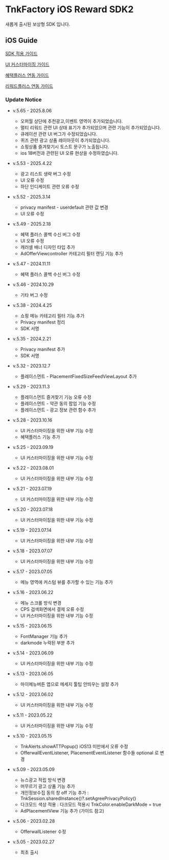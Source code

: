 # TnkFactory iOS Reward SDK2
새롭게 출시된 보상형 SDK 입니다.

## iOS Guide

[SDK 적용 가이드](./iOS_Guide.md)

[UI 커스터마이징 가이드](./UI_Customizing.md)

[혜택플러스 연동 가이드](./PayPlus_guide.md)

[리워드플러스 연동 가이드](./RwdPlusGuide.md)

### Update Notice
* v.5.65 - 2025.8.06
  * 오퍼월 상단에 추천광고,이벤트 영역이 추가되었습니다.
  * 멀티 리워드 관련 UI 상태 표기가 추가되었으며 관련 기능이 추가되었습니다.
  * 큐레이션 관련 UI 버그가 수정되었습니다.
  * 퀴즈 관련 광고 상품 레이아웃이 추가되었습니다.
  * 쇼핑상품 즐겨찾기시 토스트 문구가 노출됩니다.
  * ios 18버전과 관련된 UI 오류 현상을 수정하였습니다.

* v.5.53 - 2025.4.22
  * 광고 리스트 생략 버그 수정
  * UI 오류 수정
  * 하단 인디케이트 관련 오류 수정

* v.5.52 - 2025.3.14
  * privacy manifest - userdefault 관련 값 변경
  * UI 오류 수정


* v.5.49 - 2025.2.18
  * 혜택 플러스 콜백 수신 버그 수정
  * UI 오류 수정
  * 캐러셀 배너 디자인 타입 추가
  * AdOfferViewcontroller 카테고리 필터 랜딩 기능 추가
  
* v.5.47 - 2024.11.11
  * 혜택 플러스 콜백 수신 버그 수정

* v.5.46 - 2024.10.29
  * 기타 버그 수정

* v.5.38 - 2024.4.25
  * 쇼핑 메뉴 카테고리 필터 기능 추가
  * Privacy manifest 정리 
  * SDK 서명

* v.5.35 - 2024.2.21
  * Privacy manifest 추가
  * SDK 서명
    
* v.5.32 - 2023.12.7
  * 플레이스먼트 - PlacementFixedSizeFeedViewLayout 추가

* v.5.29 - 2023.11.3
  * 플레이스먼트 즐겨찾기 기능 오류 수정
  * 플레이스먼트 - 약관 동의 팝업 기능 수정
  * 플레이스먼트 - 광고 정보 관련 함수 추가
* v.5.28 - 2023.10.16
  * UI 커스터마이징을 위한 내부 기능 수정
  * 혜택플러스 기능 추가
* v.5.25 - 2023.09.19
  * UI 커스터마이징을 위한 내부 기능 수정
* v.5.22 - 2023.08.01
  * UI 커스터마이징을 위한 내부 기능 수정
* v.5.21 - 2023.07.19
  * UI 커스터마이징을 위한 내부 기능 수정
* v.5.20 - 2023.07.18
  * UI 커스터마이징을 위한 내부 기능 수정
* v.5.19 - 2023.07.14
  * UI 커스터마이징을 위한 내부 기능 수정
* v.5.18 - 2023.07.07
  * UI 커스터마이징을 위한 내부 기능 수정
* v.5.17 - 2023.07.05
  * 메뉴 영역에 커스텀 뷰를 추가할 수 있는 기능 추가
* v.5.16 - 2023.06.22
  * 메뉴 스크롤 방식 변경
  * CPS 검색화면에서 결제 오류 수정
  * UI 커스터마이징을 위한 내부 기능 수정
* v.5.15 - 2023.06.15
  * FontManager 기능 추가
  * darkmode 누락된 부분 추가
* v.5.14 - 2023.06.09
  * UI 커스터마이징을 위한 내부 기능 수정
* v.5.13 - 2023.06.05
  * 마이메뉴버튼 엽으로 메세지 툴팁 안띄우는 설정 추가 
* v.5.12 - 2023.06.02
  * UI 커스터마이징을 위한 내부 기능 수정
* v.5.11 - 2023.05.22
  * UI 커스터마이징을 위한 내부 기능 수정
* v.5.10 - 2023.05.15
  * TnkAlerts.showATTPopup() iOS13 미만에서 오류 수정
  * OfferwallEventListener, PlacementEventListener 함수들 optional 로 변경
* v.5.09 - 2023.05.09
  * 뉴스광고 적립 방식 변경
  * 머무르기 광고 상품 기능 추가
  * 개인정보수집 동의 창 off 기능 추가 : TnkSession.sharedInstance()?.setAgreePrivacyPolicy()
  * 다크모드 색상 적용 : 다크모드 적용시 TnkColor.enableDarkMode = true
  * AdPlacementView 기능 추가 (가이드 참고) 
* v.5.06 - 2023.02.28
  * OfferwallListener 수정
* v.5.05 - 2023.02.27
  * 최초 출시 

